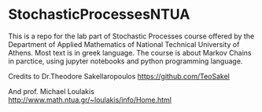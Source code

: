 # StochasticProcessesNTUA

This is a repo for the lab part of Stochastic Processes course offered by the Department of Applied Mathematics of National Technical University of Athens. Most text is in greek language. The course is about Markov Chains in parctice, using jupyter notebooks and python programming language.

Credits to Dr.Theodore Sakellaropoulos
https://github.com/TeoSakel

And prof. Michael Loulakis
http://www.math.ntua.gr/~loulakis/info/Home.html
